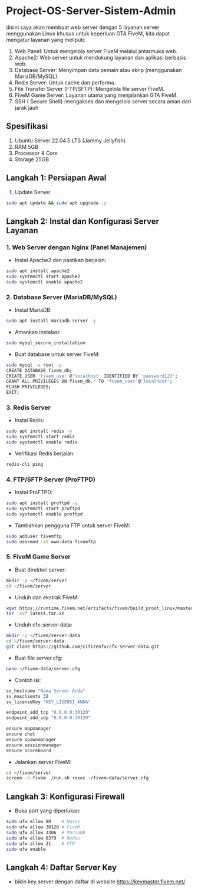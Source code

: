 # Project-OS-Server-Sistem-Admin
disini saya akan membuat web server dengan 5 layanan server menggunakan Linux khusus untuk keperluan GTA FiveM, kita dapat mengatur layanan yang meliputi:
1. Web Panel: Untuk mengelola server FiveM melalui antarmuka web.
2. Apache2: Web server untuk mendukung layanan dan aplikasi berbasis web.
3. Database Server: Menyimpan data pemain atau skrip (menggunakan MariaDB/MySQL).
4. Redis Server: Untuk cache dan performa.
5. File Transfer Server (FTP/SFTP): Mengelola file server FiveM.
6. FiveM Game Server: Layanan utama yang menjalankan GTA FiveM.
7. SSH ( Secure Shell) :mengakses dan mengelola server secara aman dari jarak jauh

## Spesifikasi
1. Ubuntu Server 22.04.5 LTS (Jammy Jellyfish)
2. RAM 5GB
3. Processor 4 Core
4. Storage 25GB
    
## Langkah 1: Persiapan Awal
1. Update Server
```bash
sudo apt update && sudo apt upgrade -y
```

## Langkah 2: Instal dan Konfigurasi Server Layanan
### 1. Web Server dengan Nginx (Panel Manajemen)
- Instal Apache2 dan pastikan berjalan:
```bash
sudo apt install apache2
sudo systemctl start apache2
sudo systemctl enable apache2
```
### 2. Database Server (MariaDB/MySQL)
- Instal MariaDB:
```bash
sudo apt install mariadb-server -y
```
- Amankan instalasi:
```bash
sudo mysql_secure_installation
```
- Buat database untuk server FiveM:
```bash
sudo mysql -u root -p
CREATE DATABASE fivem_db;
CREATE USER 'fivem_user'@'localhost' IDENTIFIED BY 'password123';
GRANT ALL PRIVILEGES ON fivem_db.* TO 'fivem_user'@'localhost';
FLUSH PRIVILEGES;
EXIT;
```

### 3. Redis Server
- Instal Redis:
```bash
sudo apt install redis -y
sudo systemctl start redis
sudo systemctl enable redis
```
- Verifikasi Redis berjalan:
```bash
redis-cli ping
```

### 4. FTP/SFTP Server (ProFTPD)
- Instal ProFTPD:
```bash
sudo apt install proftpd -y
sudo systemctl start proftpd
sudo systemctl enable proftpd
```
- Tambahkan pengguna FTP untuk server FiveM:
```bash
sudo adduser fivemftp
sudo usermod -aG www-data fivemftp
```

### 5. FiveM Game Server
- Buat direktori server:
```bash
mkdir -p ~/fivem/server
cd ~/fivem/server
```
- Unduh dan ekstrak FiveM:
```bash
wget https://runtime.fivem.net/artifacts/fivem/build_proot_linux/master/12092-c9700385dfad9008c8b7888a61d3901451c4dc29/fx.tar.xz
tar -xvf latest.tar.xz
```
- Unduh cfx-server-data:
```bash
mkdir -p ~/fivem/server-data
cd ~/fivem/server-data
git clone https://github.com/citizenfx/cfx-server-data.git
```
- Buat file server.cfg:
```bash
nano ~/fivem-data/server.cfg
```
- Contoh isi:
```bash
sv_hostname "Nama Server Anda"
sv_maxclients 32
sv_licenseKey "KEY_LISENSI_ANDA"

endpoint_add_tcp "0.0.0.0:30120"
endpoint_add_udp "0.0.0.0:30120"

ensure mapmanager
ensure chat
ensure spawnmanager
ensure sessionmanager
ensure scoreboard
```
- Jalankan server FiveM:
```bash
cd ~/fivem/server
screen -S fivem ./run.sh +exec ~/fivem-data/server.cfg
```

## Langkah 3: Konfigurasi Firewall
- Buka port yang diperlukan:
```bash
sudo ufw allow 80    # Nginx
sudo ufw allow 30120 # FiveM
sudo ufw allow 3306  # MariaDB
sudo ufw allow 6379  # Redis
sudo ufw allow 21    # FTP
sudo ufw enable
```

## Langkah 4: Daftar Server Key
- bikin key server dengan daftar di website https://keymaster.fivem.net/

